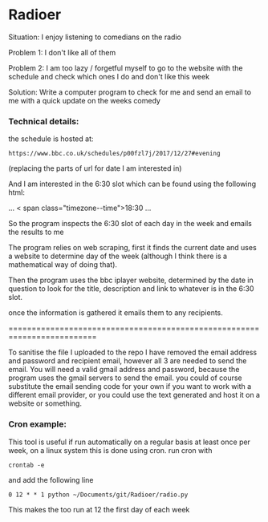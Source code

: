 # Radioer

Situation: I enjoy listening to comedians on the radio

Problem 1: I don't like all of them

Problem 2: I am too lazy / forgetful myself to go to the website with the schedule and check which ones I do and don't like this week

Solution: Write a computer program to check for me and send an email to me with a quick update on the weeks comedy 

### Technical details:

the schedule is hosted at:

	https://www.bbc.co.uk/schedules/p00fzl7j/2017/12/27#evening

(replacing the parts of url for date I am interested in)

And I am interested in the 6:30 slot which can be found using the following html:

 ...
< span class="timezone--time">18:30</span > 
 ...

 So the program inspects the 6:30 slot of each day in the week and emails the results to me

 The program relies on web scraping, first it finds the current date and uses a website to determine day of the week (although I think there is a mathematical way of doing that).

 Then the program uses the bbc iplayer website, determined by the date in question to look for the title, description and link to whatever is in the 6:30 slot.

 once the information is gathered it emails them to any recipients. 

 =========================================================================

To sanitise the file I uploaded to the repo I have removed the email address and password and recipient email, however all 3 are needed to send the email. You will need a valid gmail address and password, because the program uses the gmail servers to send the email. you could of course substitute the email sending code for your own if you want to work with a different email provider, or you could use the text generated and host it on a website or something.

### Cron example:

This tool is useful if run automatically on a regular basis at least once per week, on a linux system this is done using cron.
run cron with

	crontab -e

and add the following line

	0 12 * * 1 python ~/Documents/git/Radioer/radio.py 

This makes the too run at 12 the first day of each week 
